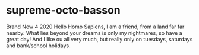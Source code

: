 # supreme-octo-basson
Brand New 4 2020
Hello Homo Sapiens, I am a friend, from a land far far nearby. What lies beyond your dreams is only my nightmares, so have a great day!
And I like ou all very much, but really only on tuesdays, saturdays and bank/school holidays.
